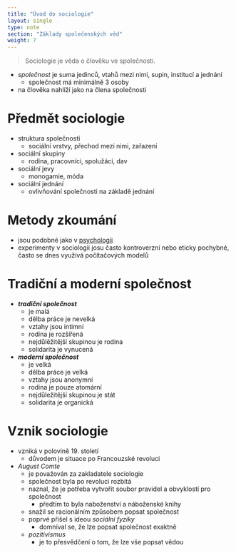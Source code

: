 ```yaml
---
title: "Úvod do sociologie"
layout: single
type: note
section: "Základy společenských věd"
weight: 7
---
```

> Sociologie je věda o člověku ve společnosti.

- _společnost_ je suma jedinců, vtahů mezi nimi, supin, institucí a jednání
    - společnost má minimálně 3 osoby
- na člověka nahlíží jako na člena společnosti
# Předmět sociologie
- struktura společnosti
    - sociální vrstvy, přechod mezi nimi, zařazení
- sociální skupiny
    - rodina, pracovníci, spolužáci, dav
- sociální jevy
    - monogamie, móda
- sociální jednání
    - ovlivňování společnosti na základě jednání
# Metody zkoumání
- jsou podobné jako v [psychologii](/notes/school/social-sciences/introduction-to-psychology#metody-zkoumání)
- experimenty v sociologii josu často kontroverzní nebo eticky pochybné, často se dnes využívá počítačových modelů
# Tradiční a moderní společnost
- **_tradiční společnost_**
    - je malá
    - dělba práce je nevelká
    - vztahy jsou intimní
    - rodina je rozšířená
    - nejdůlěžitější skupinou je rodina
    - solidarita je vynucená
- **_moderní společnost_**
    - je velká
    - dělba práce je velká
    - vztahy jsou anonymní
    - rodina je pouze atomární
    - nejdůležitější skupinou je stát
    - solidarita je organická
# Vznik sociologie
- vzniká v polovině 19. století
    - důvodem je situace po Francouzské revoluci
- _August Comte_
    - je považován za zakladatele sociologie
    - společnost byla po revoluci rozbitá
    - naznal, že je potřeba vytvořit soubor pravidel a obvyklostí pro společnost
        - předtím to byla naboženství a náboženské knihy
    - snažil se racionálním způsobem popsat společnost
    - poprvé přišel s ideou _sociální fyziky_
        - domníval se, že lze popsat společnost exaktně
    - _pozitivismus_
        - je to přesvědčení o tom, že lze vše popsat vědou